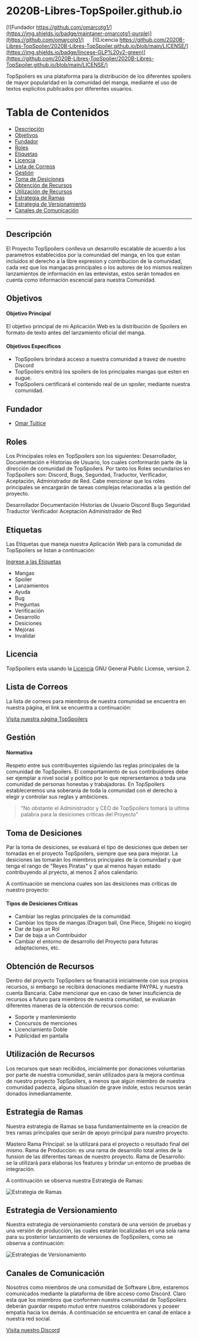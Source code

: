 # 2020B-Libres-TopSpoiler.github.io

[![Fundador https://github.com/omarcotg1/](https://img.shields.io/badge/maintaner-omarcotg1-purple)](https://github.com/omarcotg1/)
&nbsp;&nbsp;&nbsp;&nbsp;
[![Licencia https://github.com/2020B-Libres-TopSpolier/2020B-Libres-TopSpoiler.github.io/blob/main/LICENSE/](https://img.shields.io/badge/lincese-GLP%20v2-green)](https://github.com/2020B-Libres-TopSpolier/2020B-Libres-TopSpoiler.github.io/blob/main/LICENSE/)
&nbsp;&nbsp;&nbsp;&nbsp;


TopSpoliers es una plataforma para la distribución de los diferentes spoilers de mayor popularidad en la comunidad del manga, mediante el uso de textos explicitos publicados por diferentes usuarios.



Tabla de Contenidos
=======================


* [Descripción](#descripción)
* [Objetivos](#objetivos)
* [Fundador](#fundador)
* [Roles](#roles)
* [Etiquetas](#etiquetas)
* [Licencia](#licencia)
* [Lista de Correos](#lista-de-correos)
* [Gestión](#gestión)
* [Toma de Desiciones](#toma-de-desiciones)
* [Obtención de Recursos](#obtención-de-recursos)
* [Utilización de Recursos](#utilización-de-recursos)
* [Estrategia de Ramas](#estrategia-de-ramas)
* [Estrategia de Versionamiento](#estrategia-de-versionamiento)
* [Canales de Comunicación](#canales-de-comunicación)

---

Descripción
-------

El Proyecto TopSpoilers conlleva un desarrollo escalable de acuerdo a los parametros establecidos por la comunidad del manga, en los que estan incluidos el derecho a la libre expresion y contribucion de la comunidad, cada vez que los mangacas principales o los autores de los mismos realizen lanzamientos de información en las entevistas, estos serán tomados en cuenta como información escencial para nuestra Comunidad. 


Objetivos
-------

#### Objetivo Principal

El objetivo principal de mi Aplicación Web es la distribución de Spoilers en formato de texto antes del lanzamiento oficial del manga.

#### Objetivos Específicos

* TopSpoilers brindará acceso a nuestra comunidad a travez de nuestro Discord
* TopSpoilers emitirá los spoilers de los principales mangas que esten en augue.
* TopSpoliers certificará el contenido real de un spoiler, mediante nuestra comunidad.


Fundador
-------

* [Omar Tuitice]( https://github.com/omarcotg1)


Roles
-------

Los Principales roles en TopSpoilers son los siguientes: Desarrollador, Documentación e Historias de Usuario, los cuales conformarán parte de la dirección de comunidad de TopSpoilers. Por tanto los Roles secundarios en TopSpoilers son: Discord, Bugs, Seguridad, Traductor, Verificador, Aceptación, Administrador de Red. Cabe mencionar que los roles principales se encargarán de tareas complejas relacionadas a la gestión del proyecto. 

Desarrollador 
Documentación 
Historias de Usuario
Discord
Bugs
Seguridad
Traductor
Verificador
Aceptación
Administrador de Red

Etiquetas
-------

Las Etiquetas que maneja nuestra Aplicación Web para la comunidad de TopSpoilers se listan a continuación:

[Ingrese a las Etiquetas](https://github.com/2020B-Libres-TopSpolier/2020B-Libres-TopSpoiler.github.io/labels)

* Mangas
* Spoiler
* Lanzamientos
* Ayuda
* Bug
* Preguntas
* Verificación
* Desarrollo
* Desiciones
* Mejoras
* Invalidar


Licencia
-------

TopSpoilers esta usando la [Licencia](https://github.com/2020B-Libres-TopSpolier/2020B-Libres-TopSpoiler.github.io/blob/main/LICENSE) GNU General Public License, version 2.


Lista de Correos
--------


La lista de correos para miembros de nuestra comunidad se encuentra en nuestra página, el link se encuentra a continuación:

[Visita nuestra página TopSpoilers](https://2020b-libres-topspolier.github.io/2020B-Libres-TopSpoiler.github.io/)

Gestión
----

  #### Normativa

Respeto entre sus contribuyentes siguiendo las reglas principales de la comunidad de TopSpoilers. El comportamiento de sus contribuidores debe ser ejemplar a nivel social y politico por lo que reprersentamos a toda una comunidad de personas honestas y trabajadoras. En TopSpoilers estableceremos una soberanía de toda la comunidad con el derecho
a elegir y controlar sus reglas y ambiciones.

> "No obstante el Administrador y CEO de TopSpoilers tomará la ultima palabra para la desiciones criticas del Proyecto"



Toma de Desiciones
-------

Par la toma de desiciones, se evaluará el tipo de desiciones que deben ser tomadas en el proyecto TopSpoilers, siempre que sea para mejorar.
La desiciones las tomarán los miembros principales de la comunidad y que tenga el rango de "Reyes Piratas" y que al menos hayan estado contribuyendo al pryecto, al menos 2 años calendario.

A continuación se menciona cuales son las desiciones mas críticas de nuestro proyecto:

  #### Tipos de Desiciones Críticas

* Cambiar las reglas principales de la comunidad.
* Cambiar los tipos de mangas.(Dragon ball, One Piece, Shigeki no kiogin)
* Dar de baja un Rol
* Dar de baja a un Contribuidor
* Cambiar el entorno de desarrollo del Proyecto para futuras adaptaciones, etc.


Obtención de Recursos
-------

Dentro del proyecto TopSpoilers se finanacirá inicialmente con sus propios recursos, si embargo se recibirá donaciones mediante PAYPAL y nuestra cuenta Bancaria.
Cabe mencionar que en caso de tener insuficiencia de recursos a futuro para miembros de nuestra comunidad, se evaluarán diferentes maneras de la obtención de recursos como:

* Soporte y mantenimiento
* Concursos de menciones
* Licenciamiento Doble
* Publicidad en pantalla

Utilización de Recursos
-------

Los recursos que sean recibidos, inicialmente por donaciones voluntarias por parte de nuestra comunidad, serán utilizados para la mejora continua de nuestro proyecto TopSpoilers, a menos que algún miembro de nuestra comunidad padezca, alguna situación de grave indole, estos recursos serán donados inmediantamente.

Estrategia de Ramas
-------

Nuestra estrategia de Ramas se basa fundamentalmente en la creación de tres ramas principales que serán de apoyo principal para nuestro proyecto.

Mastero Rama Principal: se la utilizará para el proyecto o resultado final del mismo.
Rama de Produccion: es una rama de desarrollo total antes de la funsion de las diferentes tareas de nuestro proyecto.
Rama de Desarrollo: se la utilizará para elaboras los features y brindar un entorno de pruebas de integración.

A continuación se observa nuestra Estrategia de Ramas:

![Estrategia de Ramas](Ramificación.png)

Estrategia de Versionamiento
-------
Nuestra estrategia de versionamiento constará de una versión de pruebas y una versión de producción, las cuales estarán localizadas en una sola rama para su posterior lanzamiento de versiones de TopSpoilers, como se observa a continuación:

![Estrategias de Versionamiento](Versionamiento.png)

Canales de Comunicación
-------

Nosotros como miembros de una comunidad de Software Libre, estaremos comunicados mediante la plataforma de libre acceso como Discord. Claro esta que los miembros que conformen nuestra comunidad de TopSpoilers deberán guardar respeto mutuo entre nuestros colaboradores y poseer empatía hacia los demás. A continuación se encuentra en canal de enlace a nuestra red social.

[Visita nuestro Discord](https://discord.gg/JNdBnHFB)

